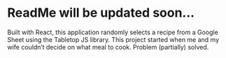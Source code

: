 # ReadMe will be updated soon...

Built with React, this application randomly selects a recipe from a Google Sheet using the Tabletop JS library. This project started when me and my wife couldn’t decide on what meal to cook. Problem (partially) solved.
